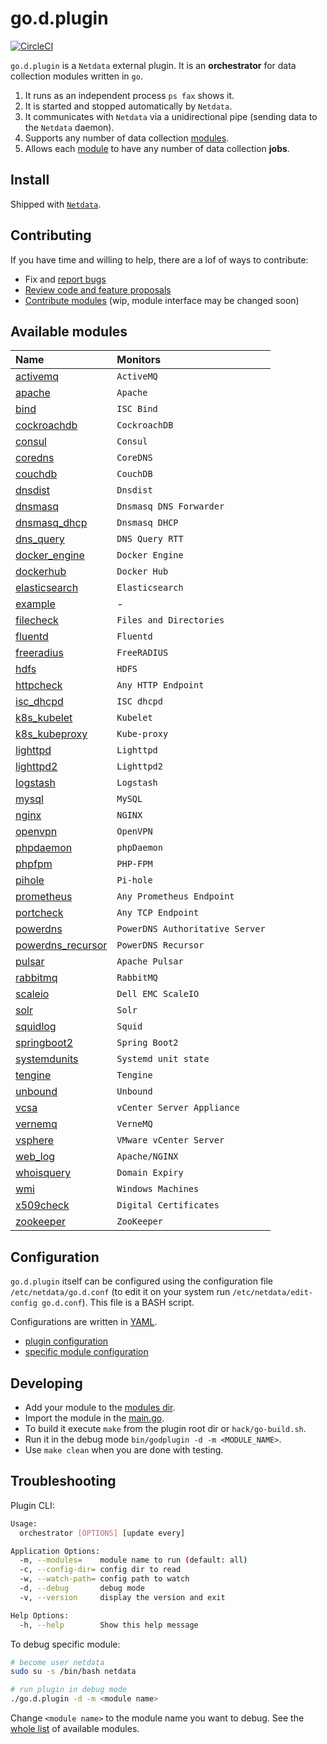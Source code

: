 # go.d.plugin

[![CircleCI](https://circleci.com/gh/netdata/go.d.plugin.svg?style=svg)](https://circleci.com/gh/netdata/go.d.plugin)

`go.d.plugin` is a `Netdata` external plugin. It is an **orchestrator** for data collection modules written in `go`.

1. It runs as an independent process `ps fax` shows it.
2. It is started and stopped automatically by `Netdata`.
3. It communicates with `Netdata` via a unidirectional pipe (sending data to the `Netdata` daemon).
4. Supports any number of data collection [modules](https://github.com/netdata/go.d.plugin/tree/master/modules).
5. Allows each [module](https://github.com/netdata/go.d.plugin/tree/master/modules) to have any number of data collection **jobs**.

## Install

Shipped with [`Netdata`](https://github.com/netdata/netdata).

## Contributing

If you have time and willing to help, there are a lof of ways to contribute:

-   Fix and [report bugs](https://github.com/netdata/go.d.plugin/issues/new)
-   [Review code and feature proposals](https://github.com/netdata/go.d.plugin/pulls)
-   [Contribute modules](https://github.com/netdata/go.d.plugin/blob/master/CONTRIBUTING.md) (wip, module interface may be changed soon)

## Available modules

| Name                                                                                              | Monitors                        |
| :------------------------------------------------------------------------------------------------ | :------------------------------ |
| [activemq](https://github.com/netdata/go.d.plugin/tree/master/modules/activemq)                   | `ActiveMQ`                      |
| [apache](https://github.com/netdata/go.d.plugin/tree/master/modules/apache)                       | `Apache`                        |
| [bind](https://github.com/netdata/go.d.plugin/tree/master/modules/bind)                           | `ISC Bind`                      |
| [cockroachdb](https://github.com/netdata/go.d.plugin/tree/master/modules/cockroachdb)             | `CockroachDB`                   |
| [consul](https://github.com/netdata/go.d.plugin/tree/master/modules/consul)                       | `Consul`                        |
| [coredns](https://github.com/netdata/go.d.plugin/tree/master/modules/coredns)                     | `CoreDNS`                       |
| [couchdb](https://github.com/netdata/go.d.plugin/tree/master/modules/couchdb)                     | `CouchDB`                       |
| [dnsdist](https://github.com/netdata/go.d.plugin/tree/master/modules/dnsdist)                     | `Dnsdist`                       |
| [dnsmasq](https://github.com/netdata/go.d.plugin/tree/master/modules/dnsmasq)                     | `Dnsmasq DNS Forwarder`         |
| [dnsmasq_dhcp](https://github.com/netdata/go.d.plugin/tree/master/modules/dnsmasq_dhcp)           | `Dnsmasq DHCP`                  |
| [dns_query](https://github.com/netdata/go.d.plugin/tree/master/modules/dnsquery)                  | `DNS Query RTT`                 |
| [docker_engine](https://github.com/netdata/go.d.plugin/tree/master/modules/docker_engine)         | `Docker Engine`                 |
| [dockerhub](https://github.com/netdata/go.d.plugin/tree/master/modules/dockerhub)                 | `Docker Hub`                    |
| [elasticsearch](https://github.com/netdata/go.d.plugin/tree/master/modules/elasticsearch)         | `Elasticsearch`                 |
| [example](https://github.com/netdata/go.d.plugin/tree/master/modules/example)                     | -                               |
| [filecheck](https://github.com/netdata/go.d.plugin/tree/master/modules/filecheck)                 | `Files and Directories`         |
| [fluentd](https://github.com/netdata/go.d.plugin/tree/master/modules/fluentd)                     | `Fluentd`                       |
| [freeradius](https://github.com/netdata/go.d.plugin/tree/master/modules/freeradius)               | `FreeRADIUS`                    |
| [hdfs](https://github.com/netdata/go.d.plugin/tree/master/modules/hdfs)                           | `HDFS`                          |
| [httpcheck](https://github.com/netdata/go.d.plugin/tree/master/modules/httpcheck)                 | `Any HTTP Endpoint`             |
| [isc_dhcpd](https://github.com/netdata/go.d.plugin/tree/master/modules/isc_dhcpd)                 | `ISC dhcpd`                     |
| [k8s_kubelet](https://github.com/netdata/go.d.plugin/tree/master/modules/k8s_kubelet)             | `Kubelet`                       |
| [k8s_kubeproxy](https://github.com/netdata/go.d.plugin/tree/master/modules/k8s_kubeproxy)         | `Kube-proxy`                    |
| [lighttpd](https://github.com/netdata/go.d.plugin/tree/master/modules/lighttpd)                   | `Lighttpd`                      |
| [lighttpd2](https://github.com/netdata/go.d.plugin/tree/master/modules/lighttpd2)                 | `Lighttpd2`                     |
| [logstash](https://github.com/netdata/go.d.plugin/tree/master/modules/logstash)                   | `Logstash`                      |
| [mysql](https://github.com/netdata/go.d.plugin/tree/master/modules/mysql)                         | `MySQL`                         |
| [nginx](https://github.com/netdata/go.d.plugin/tree/master/modules/nginx)                         | `NGINX`                         |
| [openvpn](https://github.com/netdata/go.d.plugin/tree/master/modules/openvpn)                     | `OpenVPN`                       |
| [phpdaemon](https://github.com/netdata/go.d.plugin/tree/master/modules/phpdaemon)                 | `phpDaemon`                     |
| [phpfpm](https://github.com/netdata/go.d.plugin/tree/master/modules/phpfpm)                       | `PHP-FPM`                       |
| [pihole](https://github.com/netdata/go.d.plugin/tree/master/modules/pihole)                       | `Pi-hole`                       |
| [prometheus](https://github.com/netdata/go.d.plugin/tree/master/modules/prometheus)               | `Any Prometheus Endpoint`       |
| [portcheck](https://github.com/netdata/go.d.plugin/tree/master/modules/portcheck)                 | `Any TCP Endpoint`              |
| [powerdns](https://github.com/netdata/go.d.plugin/tree/master/modules/powerdns)                   | `PowerDNS Authoritative Server` |
| [powerdns_recursor](https://github.com/netdata/go.d.plugin/tree/master/modules/powerdns_recursor) | `PowerDNS Recursor`             |
| [pulsar](https://github.com/netdata/go.d.plugin/tree/master/modules/portcheck)                    | `Apache Pulsar`                 |
| [rabbitmq](https://github.com/netdata/go.d.plugin/tree/master/modules/rabbitmq)                   | `RabbitMQ`                      |
| [scaleio](https://github.com/netdata/go.d.plugin/tree/master/modules/scaleio)                     | `Dell EMC ScaleIO`              |
| [solr](https://github.com/netdata/go.d.plugin/tree/master/modules/solr)                           | `Solr`                          |
| [squidlog](https://github.com/netdata/go.d.plugin/tree/master/modules/squidlog)                   | `Squid`                         |
| [springboot2](https://github.com/netdata/go.d.plugin/tree/master/modules/springboot2)             | `Spring Boot2`                  |
| [systemdunits](https://github.com/netdata/go.d.plugin/tree/master/modules/systemdunits)           | `Systemd unit state`            |
| [tengine](https://github.com/netdata/go.d.plugin/tree/master/modules/tengine)                     | `Tengine`                       |
| [unbound](https://github.com/netdata/go.d.plugin/tree/master/modules/unbound)                     | `Unbound`                       |
| [vcsa](https://github.com/netdata/go.d.plugin/tree/master/modules/vcsa)                           | `vCenter Server Appliance`      |
| [vernemq](https://github.com/netdata/go.d.plugin/tree/master/modules/vernemq)                     | `VerneMQ`                       |
| [vsphere](https://github.com/netdata/go.d.plugin/tree/master/modules/vsphere)                     | `VMware vCenter Server`         |
| [web_log](https://github.com/netdata/go.d.plugin/tree/master/modules/weblog)                      | `Apache/NGINX`                  |
| [whoisquery](https://github.com/netdata/go.d.plugin/tree/master/modules/whoisquery)               | `Domain Expiry`                 |
| [wmi](https://github.com/netdata/go.d.plugin/tree/master/modules/wmi)                             | `Windows Machines`              |
| [x509check](https://github.com/netdata/go.d.plugin/tree/master/modules/x509check)                 | `Digital Certificates`          |
| [zookeeper](https://github.com/netdata/go.d.plugin/tree/master/modules/zookeeper)                 | `ZooKeeper`                     |

## Configuration

`go.d.plugin` itself can be configured using the configuration file `/etc/netdata/go.d.conf`
(to edit it on your system run `/etc/netdata/edit-config go.d.conf`). This file is a BASH script.

Configurations are written in [YAML](http://yaml.org/).

-   [plugin configuration](https://github.com/netdata/go.d.plugin/blob/master/config/go.d.conf)
-   [specific module configuration](https://github.com/netdata/go.d.plugin/tree/master/config/go.d)

## Developing

-   Add your module to the [modules dir](https://github.com/netdata/go.d.plugin/tree/master/modules).
-   Import the module in the [main.go](https://github.com/netdata/go.d.plugin/blob/master/cmd/godplugin/main.go).
-   To build it execute `make` from the plugin root dir or `hack/go-build.sh`.
-   Run it in the debug mode `bin/godplugin -d -m <MODULE_NAME>`.
-   Use `make clean` when you are done with testing.

## Troubleshooting

Plugin CLI:

```sh
Usage:
  orchestrator [OPTIONS] [update every]

Application Options:
  -m, --modules=    module name to run (default: all)
  -c, --config-dir= config dir to read
  -w, --watch-path= config path to watch
  -d, --debug       debug mode
  -v, --version     display the version and exit

Help Options:
  -h, --help        Show this help message
```

To debug specific module:

```sh
# become user netdata
sudo su -s /bin/bash netdata

# run plugin in debug mode
./go.d.plugin -d -m <module name>
```

Change `<module name>` to the module name you want to debug.
See the [whole list](#available-modules) of available modules.
